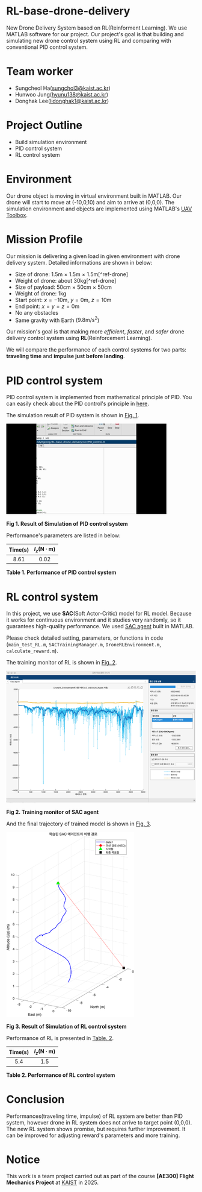 # RL-base-drone-delivery
New Drone Delivery System based on RL(Reinforment Learning).
We use MATLAB software for our project.
Our project's goal is that building and simulating new drone control system using RL and comparing with conventional PID control system.

# Team worker
- Sungcheol Ha(sungchol3@kaist.ac.kr)
- Hunwoo Jung(hyunu138@kaist.ac.kr)
- Donghak Lee(lidonghak1@kaist.ac.kr)

# Project Outline
- Build simulation environment
- PID control system
- RL control system

# Environment
Our drone object is moving in virtual environment built in MATLAB.
Our drone will start to move at (-10,0,10) and aim to arrive at (0,0,0). The simulation environment and objects are implemented using MATLAB's [UAV Toolbox](https://kr.mathworks.com/products/uav.html).

# Mission Profile
Our mission is delivering a given load in given environment with drone delivery system. Detailed informations are shown in below:

- Size of drone: 1.5m $\times$ 1.5m $\times$ 1.5m[^ref-drone]
- Weight of drone: about 30kg[^ref-drone]
- Size of payload: 50cm $\times$ 50cm $\times$ 50cm
- Weight of drone: 1kg
- Start point: $x=-10$m, $y=0$m, $z=10$m
- End point: $x=y=z=0$m
- No any obstacles
- Same gravity with Earth ($9.8 \mathrm{m/s^2}$)

Our mission's goal is that making more *efficient*, *faster*, and *safer* drone delivery control system using **RL**(Reinforcement Learning).

We will compare the performance of each control systems for two parts: **traveling time** and **impulse just before landing**.

# PID control system
PID control system is implemented from mathematical principle of PID. You can easily check about the PID control's principle in [here](https://en.wikipedia.org/wiki/Proportional%E2%80%93integral%E2%80%93derivative_controller).

The simulation result of PID system is shown in [Fig. 1](#fig1).

<a id="#fig1"></a>
![Simulation of PID](Result_PID.gif)

**Fig 1. Result of Simulation of PID control system**

Performance's parameters are listed in below:

Time(s) | $I_{z} (\mathrm{N \cdot m})$
:---: | :---:
8.61 | 0.02

**Table 1. Performance of PID control system**

# RL control system
In this project, we use **SAC**(Soft Actor-Critic) model for RL model. Because it works for continuous environment and it studies very randomly, so it guarantees high-quality performance. We used [SAC agent](https://www.mathworks.com/help/reinforcement-learning/ug/soft-actor-critic-agents.html) built in MATLAB.

Please check detailed setting, parameters, or functions in code (`main_test_RL.m`, `SACTrainingManager.m`, `DroneRLEnvironment.m`, `calculate_reward.m`).

The training monitor of RL is shown in [Fig. 2](#fig2).

<a id="fig2"></a>
![Training monitor of SAC Agent](RL_Training_Result.png)

**Fig 2. Training monitor of SAC agent**

And the final trajectory of trained model is shown in [Fig. 3](#fig3).

<a id="fig3"></a>
![Simulation of RL](Result_RL.png)

**Fig 3. Result of Simulation of RL control system**

Performance of RL is presented in [Table. 2](#tab2).
<a id="tab2"></a>

Time(s) | $I_{z} (\mathrm{N \cdot m})$
:---: | :---:
5.4 | 1.5

**Table 2. Performance of RL control system**

# Conclusion
Performances(traveling time, impulse) of RL system are better than PID system, however drone in RL system does not arrive to target point (0,0,0). The new RL system shows promise, but requires further improvement. It can be improved for adjusting reward's parameters and more training.

# Notice
This work is a team project carried out as part of the course **[AE300] Flight Mechanics Project** at [KAIST](https://wwww.kaist.ac.kr) in 2025.
